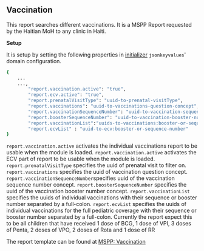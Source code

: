 ## Vaccination
This report searches different vaccinations. It is a MSPP Report requested by the Haitian MoH to any clinic in Haiti.

**Setup**

It is setup by setting the following properties in [initializer](https://github.com/mekomsolutions/openmrs-module-initializer) `jsonkeyvalues`' domain configuration. 

```bash
{
    ...
    ...,
        "report.vaccination.active": "true",
        "report.ecv.active": "true",
        "report.prenatalVisitType": "uuid-to-prenatal-visitType",
        "report.vaccinations": "uuid-to-vaccinations-question-concept",
        "report.vaccinationSequenceNumber": "uuid-to-vaccination-sequence-number-concept",
        "report.boosterSequenceNumber": "uuid-to-vaccination-booster-number-concept",
        "report.vaccinationList":"uuids-to-vaccinations:booster-or-sequence-number",
        "report.ecvList" : "uuid-to-ecv:booster-or-sequence-number"
}
```
`report.vaccination.active` activates the individual vaccinations report to be usable when the module is loaded.
`report.vaccination.active` activates the ECV part of report to be usable when the module is loaded.
`report.prenatalVisitType` specifies the uuid  of prenatal visit to filter on.
`report.vaccinations` specifies the uuid of vaccination question concept.
`report.vaccinationSequenceNumber`specifies uuid of the vaccination sequence number concept.
`report.boosterSequenceNumber` specifies the uuid of the vaccination booster number concept.
`report.vaccinationList` specifies the uuids of individual vaccinations with their sequence or booster number separated by a full-colon.
`report.ecvList` specifies the uuids of individual vaccinations for the full pediatric coverage with their sequence or booster number separated by a full-colon. Currently the report expect this to be all children that have received 1 dose of BCG, 1 dose of VPI, 3 doses of Penta, 2 doses of VPO, 2 doses of Rota and 1 dose of RR

The report template can be found at [MSPP: Vaccination](https://docs.google.com/spreadsheets/d/13A3gBRwi45-YwnArNsDgQB4EPVwsTswp/edit#gid=1856133398)